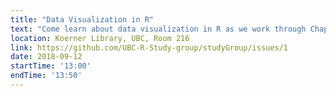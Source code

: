 ```yaml
---
title: "Data Visualization in R"
text: "Come learn about data visualization in R as we work through Chapter 3 of R for Data Science"
location: Koerner Library, UBC, Room 216
link: https://github.com/UBC-R-Study-group/studyGroup/issues/1
date: 2018-09-12
startTime: '13:00'
endTime: '13:50'
---
```

